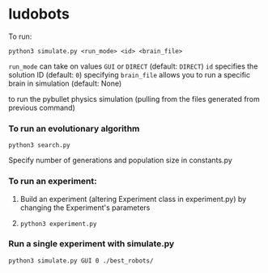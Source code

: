 # ludobots

To run: 

`python3 simulate.py <run_mode> <id> <brain_file>`

`run_mode` can take on values `GUI` or `DIRECT` (default: `DIRECT`)
`id` specifies the solution ID (default: `0`)
specifying `brain_file` allows you to run a specific brain in simulation (default: None)

to run the pybullet physics simulation (pulling from the files generated from previous command)

### To run an evolutionary algorithm

`python3 search.py`

Specify number of generations and population size in constants.py

### To run an experiment:

1. Build an experiment (altering Experiment class in experiment.py) by changing the Experiment's parameters  

2. `python3 experiment.py`

### Run a single experiment with simulate.py

`python3 simulate.py GUI 0 ./best_robots/`